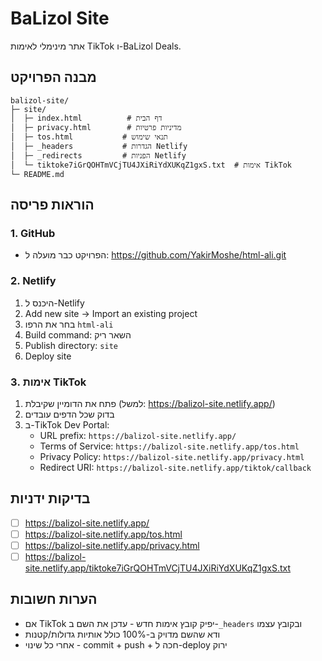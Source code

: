 # BaLizol Site

אתר מינימלי לאימות TikTok ו-BaLizol Deals.

## מבנה הפרויקט

```
balizol-site/
├─ site/
│  ├─ index.html          # דף הבית
│  ├─ privacy.html        # מדיניות פרטיות
│  ├─ tos.html           # תנאי שימוש
│  ├─ _headers           # הגדרות Netlify
│  ├─ _redirects         # הפניות Netlify
│  └─ tiktoke7iGrQOHTmVCjTU4JXiRiYdXUKqZ1gxS.txt  # אימות TikTok
└─ README.md
```

## הוראות פריסה

### 1. GitHub
- הפרויקט כבר מועלה ל: https://github.com/YakirMoshe/html-ali.git

### 2. Netlify
1. היכנס ל-Netlify
2. Add new site → Import an existing project
3. בחר את הרפו `html-ali`
4. Build command: השאר ריק
5. Publish directory: `site`
6. Deploy site

### 3. אימות TikTok
1. פתח את הדומיין שקיבלת (למשל: https://balizol-site.netlify.app/)
2. בדוק שכל הדפים עובדים
3. ב-TikTok Dev Portal:
   - URL prefix: `https://balizol-site.netlify.app/`
   - Terms of Service: `https://balizol-site.netlify.app/tos.html`
   - Privacy Policy: `https://balizol-site.netlify.app/privacy.html`
   - Redirect URI: `https://balizol-site.netlify.app/tiktok/callback`

## בדיקות ידניות
- [ ] https://balizol-site.netlify.app/
- [ ] https://balizol-site.netlify.app/tos.html
- [ ] https://balizol-site.netlify.app/privacy.html
- [ ] https://balizol-site.netlify.app/tiktoke7iGrQOHTmVCjTU4JXiRiYdXUKqZ1gxS.txt

## הערות חשובות
- אם TikTok יפיק קובץ אימות חדש - עדכן את השם ב-`_headers` ובקובץ עצמו
- ודא שהשם מדויק ב-100% כולל אותיות גדולות/קטנות
- אחרי כל שינוי - commit + push + חכה ל-deploy ירוק
